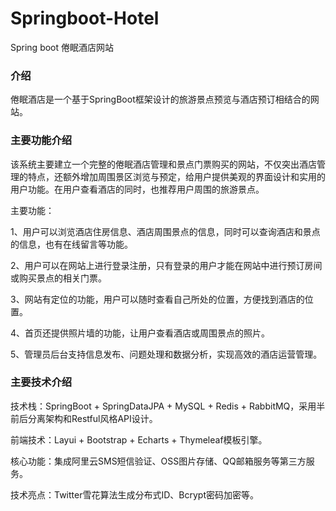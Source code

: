 # Springboot-Hotel
Spring boot 倦眠酒店网站

### 介绍

倦眠酒店是一个基于SpringBoot框架设计的旅游景点预览与酒店预订相结合的网站。

### **主要功能介绍**

该系统主要建立一个完整的倦眠酒店管理和景点门票购买的网站，不仅突出酒店管理的特点，还额外增加周围景区浏览与预定，给用户提供美观的界面设计和实用的用户功能。在用户查看酒店的同时，也推荐用户周围的旅游景点。

主要功能：

1、用户可以浏览酒店住房信息、酒店周围景点的信息，同时可以查询酒店和景点的信息，也有在线留言等功能。

2、用户可以在网站上进行登录注册，只有登录的用户才能在网站中进行预订房间或购买景点的相关门票。

3、网站有定位的功能，用户可以随时查看自己所处的位置，方便找到酒店的位置。

4、首页还提供照片墙的功能，让用户查看酒店或周围景点的照片。

5、管理员后台支持信息发布、问题处理和数据分析，实现高效的酒店运营管理。

### 主要技术介绍

技术栈：SpringBoot + SpringDataJPA + MySQL + Redis + RabbitMQ，采用半前后分离架构和Restful风格API设计。

前端技术：Layui + Bootstrap + Echarts + Thymeleaf模板引擎。

核心功能：集成阿里云SMS短信验证、OSS图片存储、QQ邮箱服务等第三方服务。

技术亮点：Twitter雪花算法生成分布式ID、Bcrypt密码加密等。

